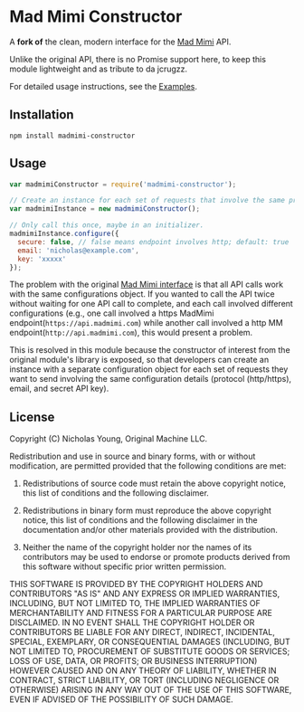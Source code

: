 # Mad Mimi Constructor

A **fork of** the clean, modern interface for the [Mad Mimi](http://madmimi.com) API.

Unlike the original API, there is no Promise support here, to keep this module lightweight and as tribute to da jcrugzz.

For detailed usage instructions, see the [Examples](https://github.com/donasaur/madmimi/tree/master/examples/examples.js).

## Installation

```npm install madmimi-constructor```

## Usage

```javascript
var madmimiConstructor = require('madmimi-constructor');

// Create an instance for each set of requests that involve the same protocol (http/https), email, and secret API key.
var madmimiInstance = new madmimiConstructor();

// Only call this once, maybe in an initializer.
madmimiInstance.configure({
  secure: false, // false means endpoint involves http; default: true
  email: 'nicholas@example.com',
  key: 'xxxxx'
});

```

The problem with the original [Mad Mimi interface](https://github.com/nicholaswyoung/madmimi) is that all API calls work with the same configurations object. If you wanted to call the API twice without waiting for one API call to complete, and each call involved different configurations (e.g., one call involved a https MadMimi endpoint(```https://api.madmimi.com```) while another call involved a http MM endpoint(```http://api.madmimi.com```), this would present a problem.

This is resolved in this module because the constructor of interest from the original module's library is exposed, so that developers can create an instance with a separate configuration object for each set of requests they want to send involving the same configuration details (protocol (http/https), email, and secret API key).

## License

Copyright (C) Nicholas Young, Original Machine LLC.

Redistribution and use in source and binary forms, with or without modification, are permitted provided that the following conditions are met:

1. Redistributions of source code must retain the above copyright notice, this list of conditions and the following disclaimer.

2. Redistributions in binary form must reproduce the above copyright notice, this list of conditions and the following disclaimer in the documentation and/or other materials provided with the distribution.

3. Neither the name of the copyright holder nor the names of its contributors may be used to endorse or promote products derived from this software without specific prior written permission.

THIS SOFTWARE IS PROVIDED BY THE COPYRIGHT HOLDERS AND CONTRIBUTORS "AS IS" AND ANY EXPRESS OR IMPLIED WARRANTIES, INCLUDING, BUT NOT LIMITED TO, THE IMPLIED WARRANTIES OF MERCHANTABILITY AND FITNESS FOR A PARTICULAR PURPOSE ARE DISCLAIMED. IN NO EVENT SHALL THE COPYRIGHT HOLDER OR CONTRIBUTORS BE LIABLE FOR ANY DIRECT, INDIRECT, INCIDENTAL, SPECIAL, EXEMPLARY, OR CONSEQUENTIAL DAMAGES (INCLUDING, BUT NOT LIMITED TO, PROCUREMENT OF SUBSTITUTE GOODS OR SERVICES; LOSS OF USE, DATA, OR PROFITS; OR BUSINESS INTERRUPTION) HOWEVER CAUSED AND ON ANY THEORY OF LIABILITY, WHETHER IN CONTRACT, STRICT LIABILITY, OR TORT (INCLUDING NEGLIGENCE OR OTHERWISE) ARISING IN ANY WAY OUT OF THE USE OF THIS SOFTWARE, EVEN IF ADVISED OF THE POSSIBILITY OF SUCH DAMAGE.
